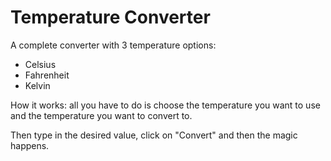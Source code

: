 # Temperature Converter

A complete converter with 3 temperature options:

- Celsius
- Fahrenheit
- Kelvin

How it works: all you have to do is choose the temperature you want to use and the temperature you want to convert to. 

Then type in the desired value, click on "Convert" and then the magic happens.
